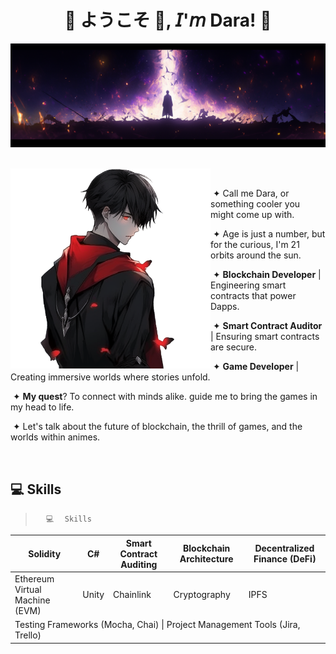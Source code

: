  <h1 align="center">💠 ようこそ 👋, 𝘐'𝘮 Dara! 💠</h1>

<div align="center">
  <img  src=assets/header.png />
 
</div>
<br>

<div>
 <div>
  <img width="320" height="320" src="assets/firstcharacter.png" align="left">
    <p align="right"/>

   &nbsp;
   
   &nbsp;&#10022; Call me Dara, or something cooler you might come up with.

   &nbsp;&#10022; Age is just a number, but for the curious, I'm 21 orbits around the sun.

   &nbsp;&#10022; **Blockchain Developer** | Engineering smart contracts that power Dapps.

   &nbsp;&#10022; **Smart Contract Auditor** | Ensuring smart contracts are secure.

   &nbsp;&#10022; **Game Developer** | Creating immersive worlds where stories unfold.

   &nbsp;&#10022; **My quest**? To connect with minds alike. guide me to bring the games in my head to life.

   &nbsp;&#10022; Let's talk about the future of blockchain, the thrill of games, and the worlds within animes.
   
   
    
   </div>
  </div>
  
  <br clear="all"/>
 
## 💻 Skills

> <code>⠀⠀💻⠀⠀Skills⠀⠀</code>

<div align="center">

<table>
<thead>
<tr>
<th>Solidity</th>
<th>C#</th>
<th>Smart Contract Auditing</th>
<th>Blockchain Architecture</th>
<th>Decentralized Finance (DeFi)</th>
</tr>
</thead>
<tbody>
<tr>
<td>Ethereum Virtual Machine (EVM)</td>
<td>Unity </td>
<td>Chainlink</td>
<td>Cryptography</td>
<td>IPFS</td>
</tr>
<tr>
<td colspan="5">Testing Frameworks (Mocha, Chai) | Project Management Tools (Jira, Trello)</td>
</tr>
</tbody>
</table>

</div>





